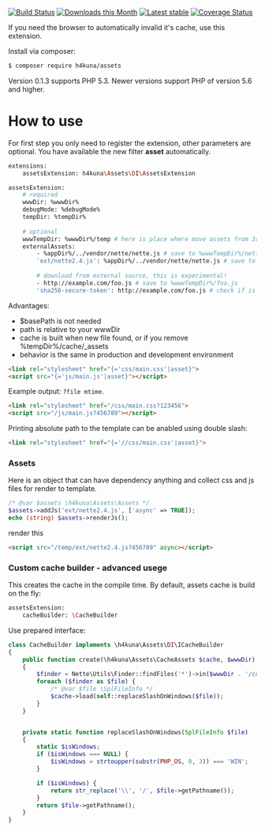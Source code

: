 [![Build Status](https://travis-ci.org/h4kuna/assets.svg?branch=master)](https://travis-ci.org/h4kuna/assets)
[![Downloads this Month](https://img.shields.io/packagist/dm/h4kuna/assets.svg)](https://packagist.org/packages/h4kuna/assets)
[![Latest stable](https://img.shields.io/packagist/v/h4kuna/assets.svg)](https://packagist.org/packages/h4kuna/assets)
[![Coverage Status](https://coveralls.io/repos/github/h4kuna/assets/badge.svg?branch=master)](https://coveralls.io/github/h4kuna/assets?branch=master)

If you need the browser to automatically invalid it's cache, use this extension.

Install via composer:
```sh
$ composer require h4kuna/assets
```

Version 0.1.3 supports PHP 5.3. Newer versions support PHP of version 5.6 and higher.

How to use
==========
For first step you only need to register the extension, other parameters are optional. You have available the new filter **asset** automatically.

```sh
extensions:
	assetsExtension: h4kuna\Assets\DI\AssetsExtension

assetsExtension:
    # required
    wwwDir: %wwwDir%
    debugMode: %debugMode%
    tempDir: %tempDir%
    
    # optional	
    wwwTempDir: %wwwDir%/temp # here is place where move assets from 3rd library (from vendor/ etc.)
    externalAssets:
        - %appDir%/../vendor/nette/nette.js # save to %wwwTempDir%/nette.js
        'ext/nette2.4.js': %appDir%/../vendor/nette/nette.js # save to %wwwTempDir%/ext/nette2.4.js
        
        # download from external source, this is experimental!
        - http://example.com/foo.js # save to %wwwTempDir%/foo.js
        'sha256-secure-token': http://example.com/foo.js # check if is right file
```

Advantages:

- $basePath is not needed
- path is relative to your wwwDir
- cache is built when new file found, or if you remove %tempDir%/cache/_assets
- behavior is the same in production and development environment

```html
<link rel="stylesheet" href="{='css/main.css'|asset}">
<script src="{='js/main.js'|asset}"></script>
```

Example output:
``?file mtime``.
```html
<link rel="stylesheet" href="/css/main.css?123456">
<script src="/js/main.js?456789"></script>
```

Printing absolute path to the template can be anabled using double slash:
```html
<link rel="stylesheet" href="{='//css/main.css'|asset}">
```

### Assets
Here is an object that can have dependency anything and collect css and js files for render to template.
```php
/* @var $assets \h4kuna\Assets\Assets */
$assets->addJs('ext/nette2.4.js', ['async' => TRUE]);
echo (string) $assets->renderJs();
```
render this
```html
<script src="/temp/ext/nette2.4.js?456789" async></script>
```

### Custom cache builder - advanced usege
This creates the cache in the compile time. By default, assets cache is build on the fly:

```sh
assetsExtension:
	cacheBuilder: \CacheBuilder
```

Use prepared interface:
```php
class CacheBuilder implements \h4kuna\Assets\DI\ICacheBuilder
{
	public function create(\h4kuna\Assets\CacheAssets $cache, $wwwDir)
	{
		$finder = Nette\Utils\Finder::findFiles('*')->in($wwwDir . '/config');
		foreach ($finder as $file) {
			/* @var $file \SplFileInfo */
			$cache->load(self::replaceSlashOnWindows($file));
		}
	}


	private static function replaceSlashOnWindows(SplFileInfo $file)
	{
		static $isWindows;
		if ($isWindows === NULL) {
			$isWindows = strtoupper(substr(PHP_OS, 0, 3)) === 'WIN';
		}

		if ($isWindows) {
			return str_replace('\\', '/', $file->getPathname());
		}
		return $file->getPathname();
	}
}
```
